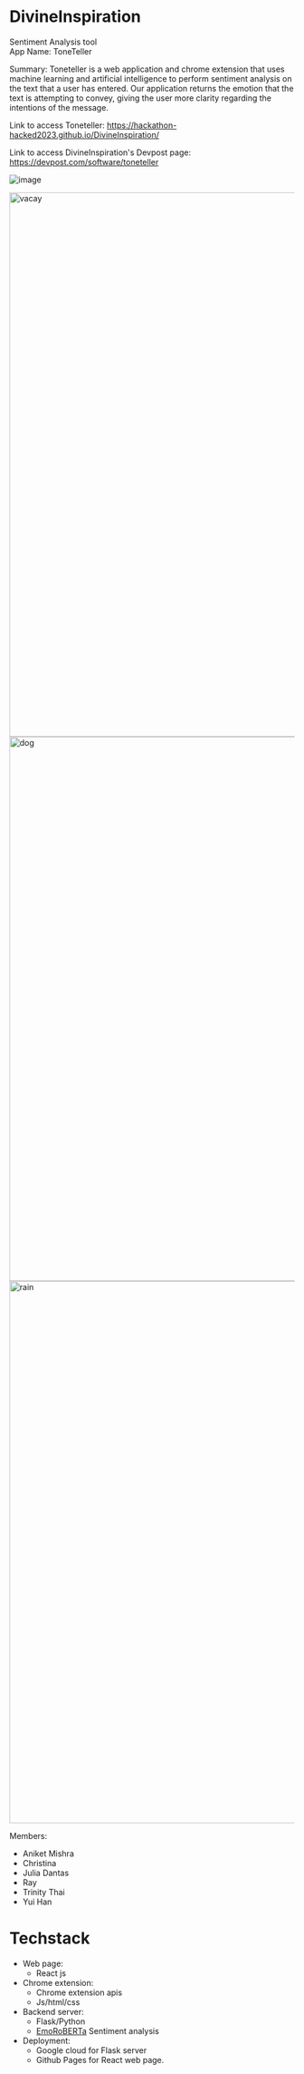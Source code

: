 # DivineInspiration    
Sentiment Analysis tool    
App Name: ToneTeller   

Summary: 
Toneteller is a web application and chrome extension that uses machine learning and artificial intelligence to perform sentiment analysis on the text that a user has entered. Our application returns the emotion that the text is attempting to convey, giving the user more clarity regarding the intentions of the message.

Link to access Toneteller:
https://hackathon-hacked2023.github.io/DivineInspiration/

Link to access DivineInspiration's Devpost page:
https://devpost.com/software/toneteller

![image](https://user-images.githubusercontent.com/90366819/211211650-a9386e6e-ce7d-438b-8568-ce72e0781db3.png)

<img width="960" alt="vacay" src="https://user-images.githubusercontent.com/90366819/211211780-8e1ff023-21fe-47cd-86ce-a7064a140df6.PNG">

<img width="960" alt="dog" src="https://user-images.githubusercontent.com/90366819/211211765-53e4a04b-ebb4-46a5-b0f8-9b7d1ea06e20.PNG">

<img width="956" alt="rain" src="https://user-images.githubusercontent.com/90366819/211211773-9367c7ca-0d51-4ad8-a08b-0ae6bd70e069.PNG">

Members: 
  - Aniket Mishra     
  - Christina     
  - Julia Dantas     
  - Ray     
  - Trinity Thai    
  - Yui Han    
  
  
  
  
# Techstack
- Web page:
  + React js
- Chrome extension:
  + Chrome extension apis
  + Js/html/css
- Backend server:
  - Flask/Python
  - [EmoRoBERTa](https://huggingface.co/arpanghoshal/EmoRoBERTa) Sentiment analysis
- Deployment:
  - Google cloud for Flask server
  - Github Pages for React web page.
